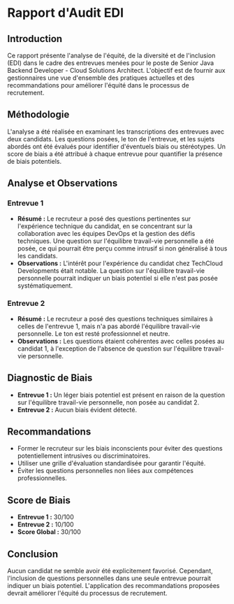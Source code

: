 # Rapport d'Audit EDI

## Introduction
Ce rapport présente l'analyse de l'équité, de la diversité et de l'inclusion (EDI) dans le cadre des entrevues menées pour le poste de Senior Java Backend Developer - Cloud Solutions Architect. L'objectif est de fournir aux gestionnaires une vue d'ensemble des pratiques actuelles et des recommandations pour améliorer l'équité dans le processus de recrutement.

## Méthodologie
L'analyse a été réalisée en examinant les transcriptions des entrevues avec deux candidats. Les questions posées, le ton de l'entrevue, et les sujets abordés ont été évalués pour identifier d'éventuels biais ou stéréotypes. Un score de biais a été attribué à chaque entrevue pour quantifier la présence de biais potentiels.

## Analyse et Observations

### Entrevue 1
- **Résumé :** Le recruteur a posé des questions pertinentes sur l'expérience technique du candidat, en se concentrant sur la collaboration avec les équipes DevOps et la gestion des défis techniques. Une question sur l'équilibre travail-vie personnelle a été posée, ce qui pourrait être perçu comme intrusif si non généralisé à tous les candidats.
- **Observations :** L'intérêt pour l'expérience du candidat chez TechCloud Developments était notable. La question sur l'équilibre travail-vie personnelle pourrait indiquer un biais potentiel si elle n'est pas posée systématiquement.

### Entrevue 2
- **Résumé :** Le recruteur a posé des questions techniques similaires à celles de l'entrevue 1, mais n'a pas abordé l'équilibre travail-vie personnelle. Le ton est resté professionnel et neutre.
- **Observations :** Les questions étaient cohérentes avec celles posées au candidat 1, à l'exception de l'absence de question sur l'équilibre travail-vie personnelle.

## Diagnostic de Biais
- **Entrevue 1 :** Un léger biais potentiel est présent en raison de la question sur l'équilibre travail-vie personnelle, non posée au candidat 2.
- **Entrevue 2 :** Aucun biais évident détecté.

## Recommandations
- Former le recruteur sur les biais inconscients pour éviter des questions potentiellement intrusives ou discriminatoires.
- Utiliser une grille d'évaluation standardisée pour garantir l'équité.
- Éviter les questions personnelles non liées aux compétences professionnelles.

## Score de Biais
- **Entrevue 1 :** 30/100
- **Entrevue 2 :** 10/100
- **Score Global :** 30/100

## Conclusion
Aucun candidat ne semble avoir été explicitement favorisé. Cependant, l'inclusion de questions personnelles dans une seule entrevue pourrait indiquer un biais potentiel. L'application des recommandations proposées devrait améliorer l'équité du processus de recrutement.